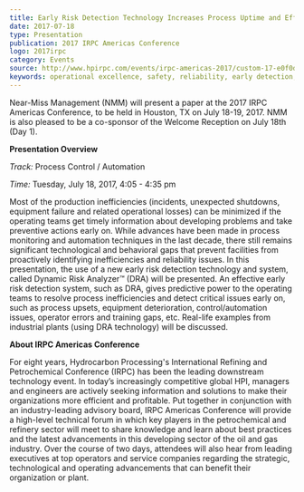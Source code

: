 ```yaml
---
title: Early Risk Detection Technology Increases Process Uptime and Efficiency
date: 2017-07-18
type: Presentation
publication: 2017 IRPC Americas Conference
logo: 2017irpc
category: Events
source: http://www.hpirpc.com/events/irpc-americas-2017/custom-17-e0f0d02440034893a679dd52c594fb4e.aspx
keywords: operational excellence, safety, reliability, early detection, uptime, efficiency
---
```

Near-Miss Management (NMM) will present a paper at the 2017 IRPC Americas Conference, to be held in Houston, TX on July 18-19, 2017. NMM is also pleased to be a co-sponsor of the Welcome Reception on July 18th (Day 1).

**Presentation Overview**

*Track:* Process Control / Automation

*Time:* Tuesday, July 18, 2017, 4:05 - 4:35 pm

Most of the production inefficiencies (incidents, unexpected shutdowns, equipment failure and related operational losses) can be minimized if the operating teams get timely information about developing problems and take preventive actions early on. While advances have been made in process monitoring and automation techniques in the last decade, there still remains significant technological and behavioral gaps that prevent facilities from proactively identifying inefficiencies and reliability issues. In this presentation, the use of a new early risk detection technology and system, called Dynamic Risk Analyzer&trade; (DRA) will be presented. An effective early risk detection system, such as DRA, gives predictive power to the operating teams to resolve process inefficiencies and detect critical issues early on, such as process upsets, equipment deterioration, control/automation issues, operator errors and training gaps, etc. Real-life examples from industrial plants (using DRA technology) will be discussed. 

**About IRPC Americas Conference**

For eight years, Hydrocarbon Processing's International Refining and Petrochemical Conference (IRPC) has been the leading downstream technology event.  In today’s increasingly competitive global HPI, managers and engineers are actively seeking information and solutions to make their organizations more efficient and profitable. Put together in conjunction with an industry-leading advisory board, IRPC Americas Conference will provide a high-level technical forum in which key players in the petrochemical and refinery sector will meet to share knowledge and learn about best practices and the latest advancements in this developing sector of the oil and gas industry. Over the course of two days, attendees will also hear from leading executives at top operators and service companies regarding the strategic, technological and operating advancements that can benefit their organization or plant. 
